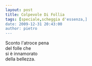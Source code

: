 ```yaml
---
layout: post
title: Colpevole Di Follia
tags: [speciale,scheggia d'essenza,]
date: 2009-12-31 20:43:00
author: pietro
---
```

Sconto l'atroce pena<br/>del folle che<br/>si è innamorato<br/>della bellezza.
